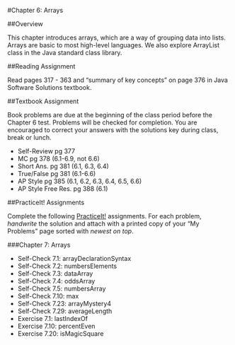 #Chapter 6: Arrays

##Overview

This chapter introduces arrays, which are a way of grouping data into lists.  Arrays are basic to most high-level languages.  We also explore ArrayList class in the Java standard class library. 

##Reading Assignment 

Read pages 317 - 363 and “summary of key concepts” on page 376 in Java Software Solutions textbook.  

##Textbook Assignment 

Book problems are due at the beginning of the class period before the Chapter 6 test.  Problems will be checked for completion.  You are encouraged to correct your answers with the solutions key during class, break or lunch.

* Self-Review pg 377
* MC pg 378 (6.1-6.9, not 6.6)
* Short Ans. pg 381 (6.1, 6.3, 6.4)
* True/False pg 381 (6.1-6.6)
* AP Style pg 385 (6.1, 6.2, 6.3, 6.4, 6.5, 6.6)
* AP Style Free Res. pg 388 (6.1)

##PracticeIt! Assignments

Complete the following [PracticeIt!](http://practiceit.cs.washington.edu/practiceit/index.jsp) assignments.  For each problem, *handwrite* the solution and attach with a printed copy of your “My Problems” page sorted with *newest on top*.
 
###Chapter 7: Arrays
* Self-Check 7.1: arrayDeclarationSyntax
* Self-Check 7.2: numbersElements
* Self-Check 7.3: dataArray
* Self-Check 7.4: oddsArray
* Self-Check 7.5: numbersArray
* Self-Check 7.10: max
* Self-Check 7.23: arrayMystery4
* Self-Check 7.29: averageLength
* Exercise 7.1: lastIndexOf
* Exercise 7.10: percentEven
* Exercise 7.20: isMagicSquare
